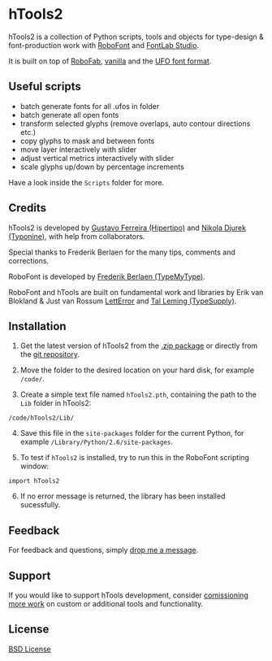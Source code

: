 hTools2
=======

hTools2 is a collection of Python scripts, tools and objects for type-design & font-production work with [RoboFont](http://robofont.com) and [FontLab Studio](http://www.fontlab.com/font-editor/fontlab-studio/).

It is built on top of [RoboFab](http://robofag.org), [vanilla](http://code.typesupply.com/wiki/Vanilla) and the [UFO font format](http://unifiedfontobject.org/).


Useful scripts
--------------

- batch generate fonts for all .ufos in folder
- batch generate all open fonts
- transform selected glyphs (remove overlaps, auto contour directions etc.)
- copy glyphs to mask and between fonts
- move layer interactively with slider
- adjust vertical metrics interactively with slider
- scale glyphs up/down by percentage increments

Have a look inside the `Scripts` folder for more.


Credits
-------

hTools2 is developed by [Gustavo Ferreira (Hipertipo)](http://hipertipo.com) and [Nikola Djurek (Typonine)](http://typonine.com), with help from collaborators.

Special thanks to Frederik Berlaen for the many tips, comments and corrections.

RoboFont is developed by [Frederik Berlaen (TypeMyType)](http://typemytype.com).

RoboFont and hTools are built on fundamental work and libraries by Erik van Blokland & Just van Rossum [LettError](http://letterror.com) and [Tal Leming (TypeSupply)](http://typesupply.com).


Installation
------------

1. Get the latest version of hTools2 from the [.zip package](https://github.com/gferreira/hTools2/zipball/master) or directly from the [git repository](https://github.com/gferreira/hTools2).

2. Move the folder to the desired location on your hard disk, for example `/code/`.

3. Create a simple text file named `hTools2.pth`, containing the path to the `Lib` folder in hTools2: 

```
/code/hTools2/Lib/
```

4. Save this file in the `site-packages` folder for the current Python, for example `/Library/Python/2.6/site-packages`.

5. To test if `hTools2` is installed, try to run this in the RoboFont scripting window:

```
import hTools2
```
    
6. If no error message is returned, the library has been installed sucessfully.


Feedback
--------

For feedback and questions, simply [drop me a message](mailto:gustavo@hipertipo.com).


Support
-------

If you would like to support hTools development, consider [comissioning more work](mailto:gustavo@hipertipo.com?subject=custom-scripts-and-tools) on custom or additional tools and functionality.


License
-------

[BSD License](http://www.opensource.org/licenses/bsd-license.php)

